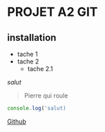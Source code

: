 # PROJET A2 GIT

## installation

* tache 1
* tache 2
    * tache 2.1

*salut*

> Pierre qui roule

```javascript
console.log('salut)
```

[Github](https://github.com)

